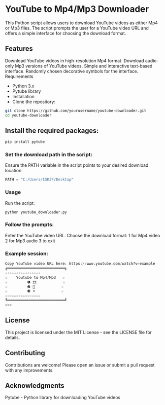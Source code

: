 # YouTube to Mp4/Mp3 Downloader
This Python script allows users to download YouTube videos as either Mp4 or Mp3 files. The script prompts the user for a YouTube video URL and offers a simple interface for choosing the download format.

## Features
Download YouTube videos in high-resolution Mp4 format.
Download audio-only Mp3 versions of YouTube videos.
Simple and interactive text-based interface.
Randomly chosen decorative symbols for the interface.
Requirements
- Python 3.x
- Pytube library
- Installation
- Clone the repository:

```bash
git clone https://github.com/yourusername/youtube-downloader.git
cd youtube-downloader
```

## Install the required packages:

```bash
pip install pytube
```

### Set the download path in the script:

Ensure the PATH variable in the script points to your desired download location:

```python
PATH = "C:/Users/ISK3F/Desktop"
```

### Usage
Run the script:

```bash
python youtube_downloader.py
```

### Follow the prompts:

Enter the YouTube video URL.
Choose the download format:
1 for Mp4 video
2 for Mp3 audio
3 to exit

### Example session:
```python
Copy YouTube video URL here: https://www.youtube.com/watch?v=example
╔══════════════════════════╗
☆☆☆☆☆☆☆☆☆☆☆☆☆☆☆☆
☆    𝚈𝚘𝚞𝚝𝚞𝚋𝚎 to Mp4/Mp3   ☆
☆         ❶ 🎞️            ☆
☆         ❷ 🎵            ☆
☆         ❸ ➲            ☆
☆☆☆☆☆☆☆☆☆☆☆☆☆☆☆☆
╚══════════════════════════╝
>>>

```
## License
This project is licensed under the MIT License - see the LICENSE file for details.

## Contributing
Contributions are welcome! Please open an issue or submit a pull request with any improvements.

## Acknowledgments
Pytube - Python library for downloading YouTube videos
